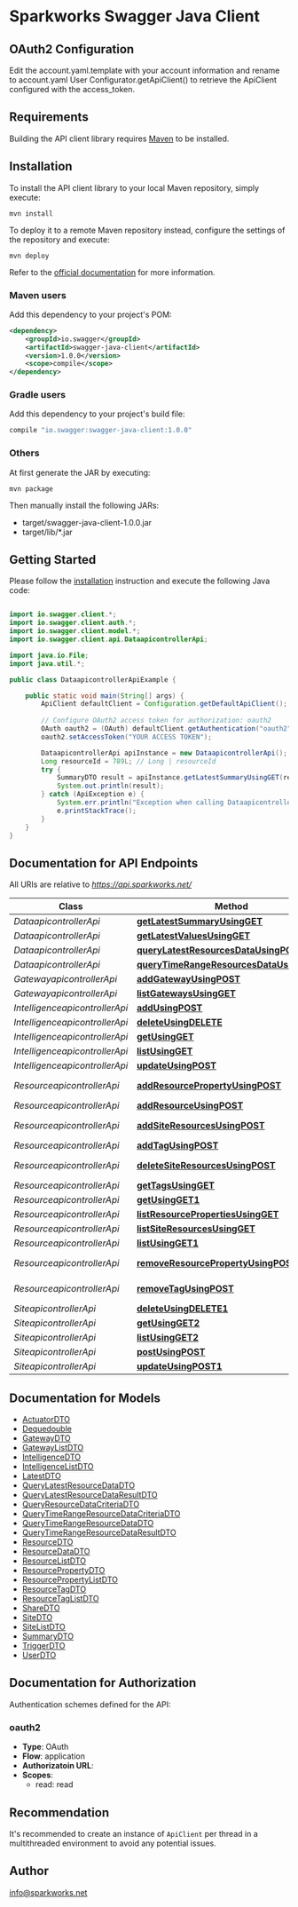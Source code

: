 # Sparkworks Swagger Java Client
## OAuth2 Configuration
Edit the account.yaml.template with your account information and rename to account.yaml
User Configurator.getApiClient() to retrieve the ApiClient configured with the access_token.

## Requirements

Building the API client library requires [Maven](https://maven.apache.org/) to be installed.

## Installation

To install the API client library to your local Maven repository, simply execute:

```shell
mvn install
```

To deploy it to a remote Maven repository instead, configure the settings of the repository and execute:

```shell
mvn deploy
```

Refer to the [official documentation](https://maven.apache.org/plugins/maven-deploy-plugin/usage.html) for more information.

### Maven users

Add this dependency to your project's POM:

```xml
<dependency>
    <groupId>io.swagger</groupId>
    <artifactId>swagger-java-client</artifactId>
    <version>1.0.0</version>
    <scope>compile</scope>
</dependency>
```

### Gradle users

Add this dependency to your project's build file:

```groovy
compile "io.swagger:swagger-java-client:1.0.0"
```

### Others

At first generate the JAR by executing:

    mvn package

Then manually install the following JARs:

* target/swagger-java-client-1.0.0.jar
* target/lib/*.jar

## Getting Started

Please follow the [installation](#installation) instruction and execute the following Java code:

```java

import io.swagger.client.*;
import io.swagger.client.auth.*;
import io.swagger.client.model.*;
import io.swagger.client.api.DataapicontrollerApi;

import java.io.File;
import java.util.*;

public class DataapicontrollerApiExample {

    public static void main(String[] args) {
        ApiClient defaultClient = Configuration.getDefaultApiClient();
        
        // Configure OAuth2 access token for authorization: oauth2
        OAuth oauth2 = (OAuth) defaultClient.getAuthentication("oauth2");
        oauth2.setAccessToken("YOUR ACCESS TOKEN");

        DataapicontrollerApi apiInstance = new DataapicontrollerApi();
        Long resourceId = 789L; // Long | resourceId
        try {
            SummaryDTO result = apiInstance.getLatestSummaryUsingGET(resourceId);
            System.out.println(result);
        } catch (ApiException e) {
            System.err.println("Exception when calling DataapicontrollerApi#getLatestSummaryUsingGET");
            e.printStackTrace();
        }
    }
}

```

## Documentation for API Endpoints

All URIs are relative to *https://api.sparkworks.net/*

Class | Method | HTTP request | Description
------------ | ------------- | ------------- | -------------
*DataapicontrollerApi* | [**getLatestSummaryUsingGET**](docs/DataapicontrollerApi.md#getLatestSummaryUsingGET) | **GET** /v1/resource/{resourceId}/summary | getLatestSummary
*DataapicontrollerApi* | [**getLatestValuesUsingGET**](docs/DataapicontrollerApi.md#getLatestValuesUsingGET) | **GET** /v1/resource/{resourceId}/latest | getLatestValues
*DataapicontrollerApi* | [**queryLatestResourcesDataUsingPOST**](docs/DataapicontrollerApi.md#queryLatestResourcesDataUsingPOST) | **POST** /v1/resource/query/latest | queryLatestResourcesData
*DataapicontrollerApi* | [**queryTimeRangeResourcesDataUsingPOST**](docs/DataapicontrollerApi.md#queryTimeRangeResourcesDataUsingPOST) | **POST** /v1/resource/query/timerange | queryTimeRangeResourcesData
*GatewayapicontrollerApi* | [**addGatewayUsingPOST**](docs/GatewayapicontrollerApi.md#addGatewayUsingPOST) | **POST** /v1/gateway | addGateway
*GatewayapicontrollerApi* | [**listGatewaysUsingGET**](docs/GatewayapicontrollerApi.md#listGatewaysUsingGET) | **GET** /v1/gateway | listGateways
*IntelligenceapicontrollerApi* | [**addUsingPOST**](docs/IntelligenceapicontrollerApi.md#addUsingPOST) | **POST** /v1/intelligence | add
*IntelligenceapicontrollerApi* | [**deleteUsingDELETE**](docs/IntelligenceapicontrollerApi.md#deleteUsingDELETE) | **DELETE** /v1/intelligence/{intelligenceId} | delete
*IntelligenceapicontrollerApi* | [**getUsingGET**](docs/IntelligenceapicontrollerApi.md#getUsingGET) | **GET** /v1/intelligence/{intelligenceId} | get
*IntelligenceapicontrollerApi* | [**listUsingGET**](docs/IntelligenceapicontrollerApi.md#listUsingGET) | **GET** /v1/intelligence | list
*IntelligenceapicontrollerApi* | [**updateUsingPOST**](docs/IntelligenceapicontrollerApi.md#updateUsingPOST) | **POST** /v1/intelligence/{intelligenceId} | update
*ResourceapicontrollerApi* | [**addResourcePropertyUsingPOST**](docs/ResourceapicontrollerApi.md#addResourcePropertyUsingPOST) | **POST** /v1/resource/{resourceId}/property/add | addResourceProperty
*ResourceapicontrollerApi* | [**addResourceUsingPOST**](docs/ResourceapicontrollerApi.md#addResourceUsingPOST) | **POST** /v1/resource | addResource
*ResourceapicontrollerApi* | [**addSiteResourcesUsingPOST**](docs/ResourceapicontrollerApi.md#addSiteResourcesUsingPOST) | **POST** /v1/location/site/{siteId}/resource/add | addSiteResources
*ResourceapicontrollerApi* | [**addTagUsingPOST**](docs/ResourceapicontrollerApi.md#addTagUsingPOST) | **POST** /v1/resource/{resourceId}/tag/add | addTag
*ResourceapicontrollerApi* | [**deleteSiteResourcesUsingPOST**](docs/ResourceapicontrollerApi.md#deleteSiteResourcesUsingPOST) | **POST** /v1/location/site/{siteId}/resource/remove | deleteSiteResources
*ResourceapicontrollerApi* | [**getTagsUsingGET**](docs/ResourceapicontrollerApi.md#getTagsUsingGET) | **GET** /v1/resource/{resourceId}/tag | getTags
*ResourceapicontrollerApi* | [**getUsingGET1**](docs/ResourceapicontrollerApi.md#getUsingGET1) | **GET** /v1/resource/{id} | get
*ResourceapicontrollerApi* | [**listResourcePropertiesUsingGET**](docs/ResourceapicontrollerApi.md#listResourcePropertiesUsingGET) | **GET** /v1/resource/{resourceId}/property | listResourceProperties
*ResourceapicontrollerApi* | [**listSiteResourcesUsingGET**](docs/ResourceapicontrollerApi.md#listSiteResourcesUsingGET) | **GET** /v1/location/site/{siteId}/resource | listSiteResources
*ResourceapicontrollerApi* | [**listUsingGET1**](docs/ResourceapicontrollerApi.md#listUsingGET1) | **GET** /v1/resource | list
*ResourceapicontrollerApi* | [**removeResourcePropertyUsingPOST**](docs/ResourceapicontrollerApi.md#removeResourcePropertyUsingPOST) | **POST** /v1/resource/{resourceId}/property/remove | removeResourceProperty
*ResourceapicontrollerApi* | [**removeTagUsingPOST**](docs/ResourceapicontrollerApi.md#removeTagUsingPOST) | **POST** /v1/resource/{resourceId}/tag/remove | removeTag
*SiteapicontrollerApi* | [**deleteUsingDELETE1**](docs/SiteapicontrollerApi.md#deleteUsingDELETE1) | **DELETE** /v1/location/site/{siteId} | delete
*SiteapicontrollerApi* | [**getUsingGET2**](docs/SiteapicontrollerApi.md#getUsingGET2) | **GET** /v1/location/site/{siteId} | get
*SiteapicontrollerApi* | [**listUsingGET2**](docs/SiteapicontrollerApi.md#listUsingGET2) | **GET** /v1/location/site | list
*SiteapicontrollerApi* | [**postUsingPOST**](docs/SiteapicontrollerApi.md#postUsingPOST) | **POST** /v1/location/site | post
*SiteapicontrollerApi* | [**updateUsingPOST1**](docs/SiteapicontrollerApi.md#updateUsingPOST1) | **POST** /v1/location/site/{siteId} | update


## Documentation for Models

 - [ActuatorDTO](docs/ActuatorDTO.md)
 - [Dequedouble](docs/Dequedouble.md)
 - [GatewayDTO](docs/GatewayDTO.md)
 - [GatewayListDTO](docs/GatewayListDTO.md)
 - [IntelligenceDTO](docs/IntelligenceDTO.md)
 - [IntelligenceListDTO](docs/IntelligenceListDTO.md)
 - [LatestDTO](docs/LatestDTO.md)
 - [QueryLatestResourceDataDTO](docs/QueryLatestResourceDataDTO.md)
 - [QueryLatestResourceDataResultDTO](docs/QueryLatestResourceDataResultDTO.md)
 - [QueryResourceDataCriteriaDTO](docs/QueryResourceDataCriteriaDTO.md)
 - [QueryTimeRangeResourceDataCriteriaDTO](docs/QueryTimeRangeResourceDataCriteriaDTO.md)
 - [QueryTimeRangeResourceDataDTO](docs/QueryTimeRangeResourceDataDTO.md)
 - [QueryTimeRangeResourceDataResultDTO](docs/QueryTimeRangeResourceDataResultDTO.md)
 - [ResourceDTO](docs/ResourceDTO.md)
 - [ResourceDataDTO](docs/ResourceDataDTO.md)
 - [ResourceListDTO](docs/ResourceListDTO.md)
 - [ResourcePropertyDTO](docs/ResourcePropertyDTO.md)
 - [ResourcePropertyListDTO](docs/ResourcePropertyListDTO.md)
 - [ResourceTagDTO](docs/ResourceTagDTO.md)
 - [ResourceTagListDTO](docs/ResourceTagListDTO.md)
 - [ShareDTO](docs/ShareDTO.md)
 - [SiteDTO](docs/SiteDTO.md)
 - [SiteListDTO](docs/SiteListDTO.md)
 - [SummaryDTO](docs/SummaryDTO.md)
 - [TriggerDTO](docs/TriggerDTO.md)
 - [UserDTO](docs/UserDTO.md)


## Documentation for Authorization

Authentication schemes defined for the API:
### oauth2

- **Type**: OAuth
- **Flow**: application
- **Authorizatoin URL**: 
- **Scopes**: 
  - read: read


## Recommendation

It's recommended to create an instance of `ApiClient` per thread in a multithreaded environment to avoid any potential issues.

## Author

info@sparkworks.net

